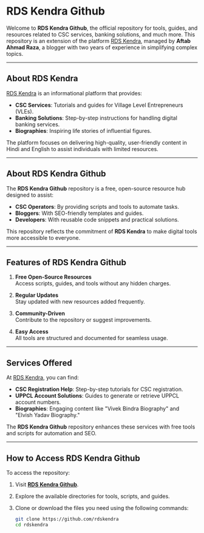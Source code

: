 # RDS Kendra Github  

Welcome to **RDS Kendra Github**, the official repository for tools, guides, and resources related to CSC services, banking solutions, and much more. This repository is an extension of the platform [RDS Kendra](https://rdskendra.co.in), managed by **Aftab Ahmad Raza**, a blogger with two years of experience in simplifying complex topics.

---

## About RDS Kendra  

[RDS Kendra](https://rdskendra.co.in) is an informational platform that provides:  
- **CSC Services**: Tutorials and guides for Village Level Entrepreneurs (VLEs).  
- **Banking Solutions**: Step-by-step instructions for handling digital banking services.  
- **Biographies**: Inspiring life stories of influential figures.  

The platform focuses on delivering high-quality, user-friendly content in Hindi and English to assist individuals with limited resources.

---

## About RDS Kendra Github  

The **RDS Kendra Github** repository is a free, open-source resource hub designed to assist:  
- **CSC Operators**: By providing scripts and tools to automate tasks.  
- **Bloggers**: With SEO-friendly templates and guides.  
- **Developers**: With reusable code snippets and practical solutions.  

This repository reflects the commitment of **RDS Kendra** to make digital tools more accessible to everyone.

---

## Features of RDS Kendra Github  

1. **Free Open-Source Resources**  
   Access scripts, guides, and tools without any hidden charges.  

2. **Regular Updates**  
   Stay updated with new resources added frequently.  

3. **Community-Driven**  
   Contribute to the repository or suggest improvements.  

4. **Easy Access**  
   All tools are structured and documented for seamless usage.

---

## Services Offered  

At [RDS Kendra](https://rdskendra.co.in), you can find:  
- **CSC Registration Help**: Step-by-step tutorials for CSC registration.  
- **UPPCL Account Solutions**: Guides to generate or retrieve UPPCL account numbers.  
- **Biographies**: Engaging content like "Vivek Bindra Biography" and "Elvish Yadav Biography."  

The **RDS Kendra Github** repository enhances these services with free tools and scripts for automation and SEO.

---

## How to Access RDS Kendra Github  

To access the repository:  

1. Visit **[RDS Kendra Github](https://github.com/rdskendra)**.  
2. Explore the available directories for tools, scripts, and guides.  
3. Clone or download the files you need using the following commands:  

   ```bash
   git clone https://github.com/rdskendra
   cd rdskendra
